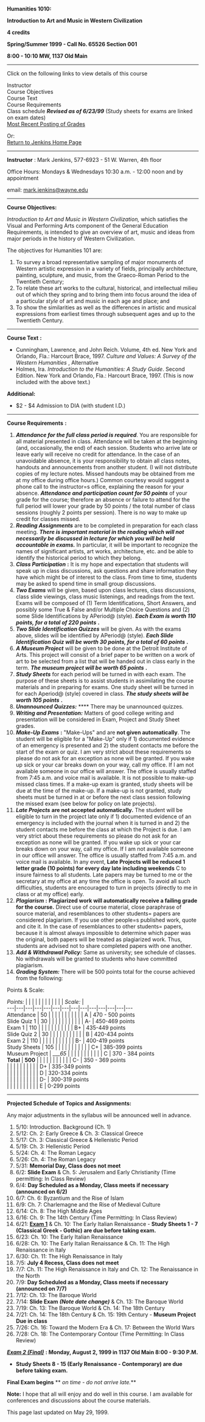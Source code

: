 **Humanities 1010:**

**Introduction to Art and Music in Western Civilization**

**4 credits**

**Spring/Summer 1999 - Call No. 65526 Section 001**

**8:00 - 10:10 MW, 1137 Old Main**

* * *



Click on the following links to view details of this course

Instructor  
Course Objectives  
Course Text  
Course Requirements  
Class schedule _**Revised as of 6/23/99**_ (Study sheets for exams are linked
on exam dates)  
[Most Recent Posting of Grades](grades65526.html)

Or:  
[Return to Jenkins Home Page](index.html)

* * *

**Instructor** : Mark Jenkins, 577-6923 - 51 W. Warren, 4th floor

Office Hours: Mondays & Wednesdays 10:30 a.m. - 12:00 noon and by appointment

email: [mark.jenkins@wayne.edu](mailto:Mark.Jenkins@wayne.edu)

* * *

**Course Objectives:**

_Introduction to Art and Music in Western Civilization,_ which satisfies the
Visual and Performing Arts component of the General Education Requirements, is
intended to give an overview of art, music and ideas from major periods in the
history of Western Civilization.

The objectives for Humanities 101 are:

  1. To survey a broad representative sampling of major monuments of Western artistic expression in a variety of fields, principally architecture, painting, sculpture, and music, from the Graeco-Roman Period to the Twentieth Century;
  2. To relate these art works to the cultural, historical, and intellectual milieu out of which they spring and to bring them into focus around the idea of a particular _style_ of art and music in each age and place; and
  3. To show the similarities as well as the differences in artistic and musical expressions from earliest times through subsequent ages and up to the Twentieth Century.

* * *

**Course Text** **:**

* Cunningham, Lawrence, and John Reich. Volume, 4th ed. New York and Orlando, Fla.: Harcourt Brace, 1997. _Culture and Values: A Survey of the Western Humanities_ , Alternative 
* Holmes, Ira. _Introduction to the Humanities: A Study Guide_. Second Edition. New York and Orlando, Fla.: Harcourt Brace, 1997. (This is now included with the above text.)

**Additional:**

  * $2 - $4 Admission to DIA (with student I.D.)

* * *

**Course Requirements** **:**

  1. **_Attendance for the full class period is required_**. You are responsible for all material presented in class. Attendance will be taken at the beginning (and, occasionally, the end) of each session. Students who arrive late or leave early will receive no credit for attendance. In the case of an unavoidable absence, it is your responsibility to obtain all class notes, handouts and announcements from another student. (I will not distribute copies of my lecture notes. Missed handouts may be obtained from me at my office during office hours.) Common courtesy would suggest a phone call to the instructor=s office, explaining the reason for your absence. **_Attendance and participation count for 50 points_** of your grade for the course; therefore an absence or failure to attend for the full period will lower your grade by 50 points / the total number of class sessions (roughly 2 points per session). There is no way to make up credit for classes missed.
  2. **_Reading Assignments_** are to be completed in preparation for each class meeting. **_There is important material in the reading which will not necessarily be discussed in lecture for which you will be held accountable in exams._** In particular, it will be important to recognize the names of significant artists, art works, architecture, etc. and be able to identify the historical period to which they belong.
  3. **_Class Participation_** **:** It is my hope and expectation that students will speak up in class discussions, ask questions and share information they have which might be of interest to the class. From time to time, students may be asked to spend time in small group discussions.
  4. **_Two Exams_** will be given, based upon class lectures, class discussions, class slide viewings, class music listenings, and readings from the text. Exams will be composed of (1) Term Identifications, Short Answers, and possibly some True  & False and/or Multiple Choice Questions and (2) some Slide Identifications by APeriod@ (style). **_Each Exam is worth 110 points, for a total of 220 points_** **.**
  5. **_Two Slide Identification Quizzes_** will be given. As with the exams above, slides will be identified by APeriod@ (style). **_Each Slide Identification Quiz will be worth 30 points, for a total of 60 points_** **.**
  6. **_A Museum Project_** will be given to be done at the Detroit Institute of Arts. This project will consist of a brief paper to be written on a work of art to be selected from a list that will be handed out in class early in the term. **_The museum project will be worth 65 points_** **.**
  7. **_Study Sheets_** for each period will be turned in with each exam. The purpose of these sheets is to assist students in assimilating the course materials and in preparing for exams. One study sheet will be turned in for each Aperiod@ (style) covered in class. **_The study sheets will be worth 105 points_** **.**
  8. **_Unannounced Quizzes:_** **** There may be unannounced quizzes.
  9. **_Writing and Presentation:_** Matters of good college writing and presentation will be considered in Exam, Project and Study Sheet grades.
  10. **_Make-Up Exams_** **:** "Make-Ups" and are **not given automatically**. The student will be eligible for a  "Make-Up" only if 1) documented evidence of an emergency is presented and 2) the student contacts me before the start of the exam or quiz. I am very strict about these requirements so please do not ask for an exception as none will be granted. If you wake up sick or your car breaks down on your way, call my office. If I am not available someone in our office will answer. The office is usually staffed from 7:45 a.m. and voice mail is available. It is not possible to make-up missed class times. If a make-up exam is granted, study sheets will be due at the time of the make-up. If a make-up is not granted, study sheets must be turned in at or before the next class session following the missed exam (see below for policy on late projects).
  11. **_Late Projects_** **are not accepted automatically.** The student will be eligible to turn in the project late only if 1) documented evidence of an emergency is included with the journal when it is turned in and 2) the student contacts me before the class at which the Project is due. I am very strict about these requirements so please do not ask for an exception as none will be granted. If you wake up sick or your car breaks down on your way, call my office. If I am not available someone in our office will answer. The office is usually staffed from 7:45 a.m. and voice mail is available. In any event, **Late Projects will be reduced 1 letter grade (10 points) for every day late including weekends** C to insure fairness to all students. Late papers may be turned to me or the secretary at my office at any time the office is open. To avoid all such difficulties, students are encouraged to turn in projects (directly to me in class or at my office) early.
  12. **_Plagiarism_** **:** **Plagiarized work will automatically receive a failing grade for the course.** Direct use of course material, close paraphrase of source material, and resemblances to other students= papers are considered plagiarism. If you use other people=s published work, quote and cite it. In the case of resemblances to other students= papers, because it is almost always impossible to determine which paper was the original, both papers will be treated as plagiarized work. Thus, students are advised not to share completed papers with one another.
  13. **_Add & Withdrawal Policy:_** Same as university; see schedule of classes. No withdrawals will be granted to students who have committed plagiarism.
  14. **_Grading System:_** There will be 500 points total for the course achieved from the following:

Points & Scale:

_Points:_ |    |   |   |   |   |   |   |   |   |   |   | _Scale:_ |  
---|---|---|---|---|---|---|---|---|---|---|---|---|---  
Attendance | 50 |   |   |   |   |   |   |   |   |   |   | A | 470 - 500 points  
Slide Quiz 1 | 30 |   |   |   |   |   |   |   |   |   |   | A- | 450-469
points  
Exam 1 | 110 |   |   |   |   |   |   |   |   |   |   | B+ | 435-449 points  
Slide Quiz 2 | 30 |   |   |   |   |   |   |   |   |   |   | B | 420-434 points  
Exam 2 | 110 |   |   |   |   |   |   |   |   |   |   | B- | 400-419 points  
Study Sheets | 105 |   |   |   |   |   |   |   |   |   |   | C+ | 385-399
points  
Museum Project  | ____65_ |    |   |   |   |   |   |   |   |   |   | C | 370 -
384 points  
**Total** | **500** |    |   |   |   |   |   |   |   |   |   | C- | 350 - 369
points  
  |   |   |   |   |   |   |   |   |   | D+ | 335-349 points  
  |   |   |   |   |   |   |   |   |   | D | 320-334 points  
  |   |   |   |   |   |   |   |   |   | D- | 300-319 points  
  |   |   |   |   |   |   |   |   |   | E | 0-299 points  
  
* * *

**Projected Schedule** **of Topics and Assignments:**

Any major adjustments in the syllabus will be announced well in advance.

  1. 5/10: Introduction. Background (Ch. 1)
  2. 5/12: Ch. 2: Early Greece & Ch. 3: Classical Greece
  3. 5/17: Ch. 3: Classical Greece & Hellenistic Period
  4. 5/19: Ch. 3: Hellenistic Period
  5. 5/24: Ch. 4: The Roman Legacy
  6. 5/26: Ch. 4: The Roman Legacy
  7. 5/31: **Memorial Day, Class does not meet**
  8. 6/2: **Slide Exam** & Ch. 5: Jerusalem and Early Christianity (Time permitting: In Class Review)
  9. 6/4: **Day Scheduled as a Monday, Class meets if necessary (announced on 6/2)**
  10. 6/7: Ch. 6: Byzantium and the Rise of Islam
  11. 6/9: Ch. 7: Charlemagne and the Rise of Medieval Culture
  12. 6/14: Ch. 8: The High Middle Ages
  13. 6/16: Ch. 9: The 14th Century (Time Permitting: In Class Review)
  14. 6/21: [**Exam 1**](65526Ex1SS.html) & Ch. 10: The Early Italian Renaissance - **Study Sheets 1 - 7 (Classical Greek - Gothic) are due before taking exam.**
  15. 6/23: Ch. 10: The Early Italian Renaissance
  16. 6/28: Ch. 10: The Early Italian Renaissance & Ch. 11: The High Renaissance in Italy
  17. 6/30: Ch. 11: The High Renaissance in Italy
  18. 7/5: **July 4 Recess, Class does not meet**
  19. 7/7: Ch. 11: The High Renaissance in Italy and Ch. 12: The Renaissance in the North
  20. 7/9: **Day Scheduled as a Monday, Class meets if necessary (announced on 7/7)**
  21. 7/12: Ch. 13: The Baroque World
  22. 7/14: **Slide Exam** _**(Note date change)**_ & Ch. 13: The Baroque World
  23. 7/19: Ch. 13: The Baroque World & Ch. 14: The 18th Century
  24. 7/21: Ch. 14: The 18th Century & Ch. 15: 19th Century - **Museum Project Due in class**
  25. 7/26: Ch. 16: Toward the Modern Era & Ch. 17: Between the World Wars
  26. 7/28: Ch. 18: The Contemporary Contour (Time Permitting: In Class Review)

[**_Exam 2 (Final)_**](65526Ex2SS.html) **: Monday, August 2, 1999 in 1137 Old
Main 8:00 - 9:30 P.M.**

* **Study Sheets 8 - 15 (Early Renaissance - Contemporary) are due before taking exam.**

**Final Exam begins** ** _on time - do not arrive late._**

**Note:** I hope that all will enjoy and do well in this course. I am
available for conferences and discussions about the course materials.

This page last updated on May 29, 1999.

